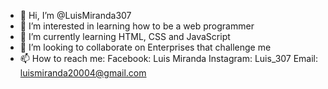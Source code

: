 - 👋 Hi, I’m @LuisMiranda307
- 👀 I’m interested in learning how to be a web programmer 
- 🌱 I’m currently learning HTML, CSS and JavaScript
- 💞️ I’m looking to collaborate on Enterprises that challenge me
- 📫 How to reach me:
  Facebook: Luis Miranda 
  Instagram: Luis_307
  Email: luismiranda20004@gmail.com
<!---
LuisMiranda307/LuisMiranda307 is a ✨ special ✨ repository because its `README.md` (this file) appears on your GitHub profile.
You can click the Preview link to take a look at your changes.
--->
